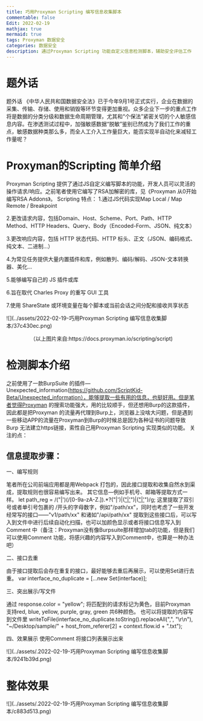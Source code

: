 ```yaml
---
title: 巧用Proxyman Scripting 编写信息收集脚本
commentable: false
Edit: 2022-02-19
mathjax: true
mermaid: true
tags: Proxyman 数据安全
categories: 数据安全
description: 通过Proxyman Scripting 功能自定义信息检测脚本，辅助安全评估工作
---
```

# 题外话
题外话
《中华人民共和国数据安全法》已于今年9月1号正式实行，企业在数据的采集、传输、存储、使用和销毁等环节变得更加重视。众多企业下一步的重点工作将是数据的分类分级和数据生命周期管理，尤其和“个保法”紧密关切的个人敏感信息内容。在渗透测试过程中，加强敏感数据“脱敏”鉴别已然成为了我们工作的重点，敏感数据种类那么多，而全人工介入工作量巨大，能否实现半自动化来减轻工作量呢？
# Proxyman的Scripting 简单介绍
Proxyman Scripting 提供了通过JS自定义编写脚本的功能，开发人员可以灵活的操作请求/响应。之前笔者使用它编写了RSA加解密的库，见《Proxyman 从0开始编写RSA Addons》。
Scripting 特点：
1.通过JS代码实现Map Local / Map Remote / Breakpoint

2.更改请求内容，包括Domain、Host、Scheme、Port、Path、HTTP Method、HTTP Headers、Query、Body（Encoded-Form、JSON、纯文本）

3.更改响应内容，包括 HTTP 状态代码、HTTP 标头、正文（JSON、编码格式、纯文本、二进制...）

4.为常见任务提供大量内置插件和库，例如散列、编码/解码、JSON-文本转换器、美化...

5.能够编写自己的 JS 插件或库

6.旨在取代 Charles Proxy 的重写 GUI 工具

7.使用 ShareState 或环境变量在每个脚本或当前会话之间分配和接收共享状态

![](../assets/2022-02-19-巧用Proxyman Scripting 编写信息收集脚本/37c430ec.png)

<center>（以上图片来自:https://docs.proxyman.io/scripting/script)</center>

# 检测脚本介绍
之前使用了一款BurpSuite 的插件—Unexpected_information(https://github.com/ScriptKid-Beta/Unexpected_information），能够提取一些有用的信息，也挺好用。但是笔者觉得Proxyman 的搜索功能强大，用的比较顺手，但还想用Burp的这款插件，因此都是把Proxyman 的流量再代理到Burp上，浏览器上没啥大问题，但是遇到一些移动APP的流量在Proxyman到Burp的时候总是因为各种证书的问题导致Burp 无法建立https链接，索性自己用Proxyman Scripting 实现类似的功能。
关注的点：
## 信息提取步骤： 
一、编写规则

笔者所在公司前端应用都是用Webpack 打包的，因此接口提取和收集自然水到渠成，提取规则也很容易编写出来。 其它信息—例如手机号、邮箱等提取方式一样。
let path_reg = /("|')(\/[0-9a-zA-Z.]).*?("|')|(["|'](\/v[1-9].*?)")|(["|'](\/api.*?)")/g;
这里提取了双引号或者单引号包裹的 /开头的字母数字，例如"/path/xx"，同时也考虑了一些开发经常写的接口——"v1/path/xx" 和诸如"/api/path/xx"
提取到这些接口后，可以写入到文件中进行后续自动化扫描，也可以加颜色显示或者将接口信息写入到Comment 中（备注：Proxyman没有像Burpsuite那样增加tab的功能，但是我们可以使用Comment 功能，将感兴趣的内容写入到Comment中，也算是一种办法吧）

二、接口去重

由于接口提取后会存在重复的接口，最好能够去重后再展示，可以使用Set进行去重。
var interface_no_duplicate = [...new Set(interface)];

三、突出展示/写文件

通过  response.color = "yellow"; 将匹配到的请求标记为黄色，目前Proxyman 支持red, blue, yellow, purple, gray, green 共6种颜色。
也可以将提取的内容写到文件里
writeToFile(interface_no_duplicate.toString().replaceAll(",", "\r\n"), "~/Desktop/sample/" + host_from_referer[2] + context.flow.id + ".txt");

四、效果展示
使用Comment 将接口列表展示出来

![](../assets/.2022-02-19-巧用Proxyman Scripting 编写信息收集脚本/9241b39d.png)

# 整体效果

![](../assets/.2022-02-19-巧用Proxyman Scripting 编写信息收集脚本/c883d513.png)


